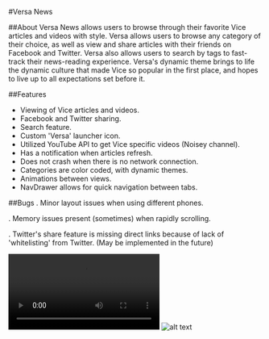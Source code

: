 #Versa News


##About
Versa News allows users to browse through their favorite Vice articles and videos with style. Versa allows users to browse any category of their choice, as well as view and share articles with their friends on Facebook and Twitter. Versa also allows users to search by tags to fast-track their news-reading experience. Versa's dynamic theme brings to life the dynamic culture that made Vice so popular in the first place, and hopes to live up to all expectations set before it.

##Features
- Viewing of Vice articles and videos.
- Facebook and Twitter sharing.
- Search feature.
- Custom 'Versa' launcher icon.
- Utilized YouTube API to get Vice specific videos (Noisey channel).
- Has a notification when articles refresh.
- Does not crash when there is no network connection.
- Categories are color coded, with dynamic themes.
- Animations between views.
- NavDrawer allows for quick navigation between tabs.




##Bugs
. Minor layout issues when using different phones. 

. Memory issues present (sometimes) when rapidly scrolling. 

. Twitter's share feature is missing direct links because of lack of 'whitelisting' from Twitter. (May be implemented in the future)

![alt text](https://github.com/jackie-ho/Project-3/blob/master/Versa_News/Screenshots/Versa%20News%20March%2011%20(2).mp4)
![alt text](https://github.com/jackie-ho/Project-3/blob/master/Versa_News/Screenshots/device-2016-03-11-143559.png)
